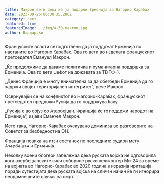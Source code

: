 ```yaml
---
title: Макрон вети дека ќе ја поддржи Ерменија за Нагорно Карабах
date: 2023-09-26T06:30:35.286Z
category: свет
featured: true
featuredImage: ../img/8-30-makron.jpg
author: Вардарски
---
```

Француските власти се подготвени да ја поддржат Ерменија по настаните во Нагорно Карабах. Ова го вети во неделата францускиот претседател Емануел Макрон.

„Ќе продолжиме да даваме политичка и хуманитарна поддршка за Ерменија. Ова го вети шефот на државата за ТВ ТФ-1.

„Денес Франција е многу внимателна за да обезбеди Ерменија да го задржи својот територијален интегритет“, рече Макрон.

Осврнувајќи се на конфликтот во Нагорно-Карабах, францускиот претседател предложи Русија да го поддржува Баку.

„Русија е во сојуз со Азербејџан. Франција ќе го поддржи народот на Ерменија“, изјави Емануел Макрон.

Исто така, Нагорно-Карабах очекувано доминира во разговорите на Советот за безбедност на ОН.

Франција повика на итен состанок по последните судири меѓу Азербејџан и Ерменија.

Неколку воени блогери забележаа дека руската војска не одговорила кога азербејџанските сили собориле руски хеликоптер Ми-24 за време на војната во Нагорно-Карабах во 2020 година и изразија иритација поради сугестијата дека руската војска на сличен начин ќе ги игнорира неодамнешните случаи на смрт.